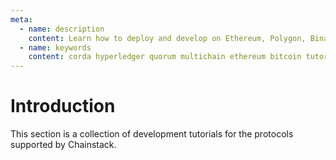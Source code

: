 ```yaml
---
meta:
  - name: description
    content: Learn how to deploy and develop on Ethereum, Polygon, Binance Smart Chain, Fantom, Tezos, Bitcoin, Hyperledger Fabric, Corda, Quorum, MultiChain.
  - name: keywords
    content: corda hyperledger quorum multichain ethereum bitcoin tutorial tezos bsc binance matic polygon fantom ftm
---
```


# Introduction

This section is a collection of development tutorials for the protocols supported by Chainstack.
